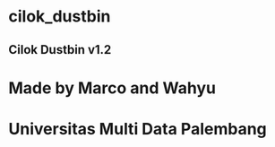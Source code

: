 # cilok_dustbin

## Cilok Dustbin v1.2 
# Made by Marco and Wahyu
# Universitas Multi Data Palembang
